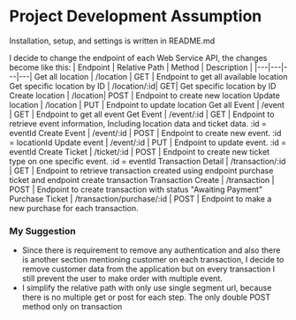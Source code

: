 # Project Development Assumption

Installation, setup, and settings is written in README.md

I decide to change the endpoint of each Web Service API, the changes become like this:
| Endpoint | Relative Path | Method | Description |
|---|---|---|---|
Get all location | /location | GET | Endpoint to get all available location 
Get specific location by ID | /location/:id| GET| Get specific location by ID 
Create location | /location| POST | Endpoint to create new location 
Update location | /location | PUT | Endpoint to update location 
Get all Event | /event | GET | Endpoint to get all event 
Get Event | /event/:id | GET | Endpoint to retrieve event information, Including location data and ticket data. :id = eventId 
Create Event | /event/:id | POST | Endpoint to create new event. :id = locationId 
Update event | /event/:id | PUT | Endpoint to update event. :id = eventId 
Create Ticket | /ticket/:id | POST | Endpoint to create new ticket type on one specific event. :id = eventId 
Transaction Detail | /transaction/:id | GET | Endpoint to retrieve transaction created using endpoint purchase ticket and endpoint create transaction 
Transaction Create | /transaction | POST | Endpoint to create transaction with status "Awaiting Payment" 
Purchase Ticket | /transaction/purchase/:id | POST | Endpoint to make a new purchase for each transaction. 

### My Suggestion

 - Since there is requirement to remove any authentication and also there is another section mentioning customer on each transaction, I decide to remove customer data from the application but on every transaction I still prevent the user to make order with multiple event.
 - I simplify the relative path with only use  single segment url, because there is no multiple get or post for each step. The only double POST method only on transaction 
